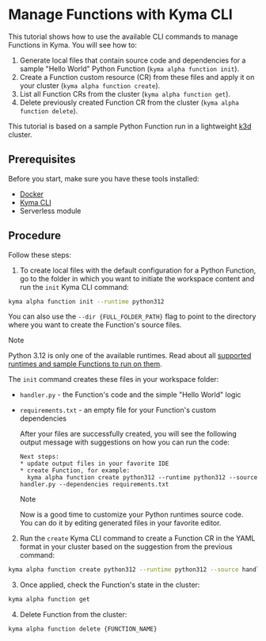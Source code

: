 # Manage Functions with Kyma CLI

This tutorial shows how to use the available CLI commands to manage Functions in Kyma. You will see how to:

1. Generate local files that contain source code and dependencies for a sample "Hello World" Python Function (`kyma alpha function init`).
2. Create a Function custom resource (CR) from these files and apply it on your cluster (`kyma alpha function create`).
3. List all Function CRs from the cluster (`kyma alpha function get`).
4. Delete previously created Function CR from the cluster (`kyma alpha function delete`).

This tutorial is based on a sample Python Function run in a lightweight [k3d](https://k3d.io/) cluster.

## Prerequisites

Before you start, make sure you have these tools installed:

- [Docker](https://www.docker.com/)
- [Kyma CLI](https://github.com/kyma-project/cli)
- Serverless module

## Procedure

Follow these steps:

1. To create local files with the default configuration for a Python Function, go to the folder in which you want to initiate the workspace content and run the `init` Kyma CLI command:

  ```bash
  kyma alpha function init --runtime python312
  ```

  You can also use the `--dir {FULL_FOLDER_PATH}` flag to point to the directory where you want to create the Function's source files.

  > [!NOTE]
  > Python 3.12 is only one of the available runtimes. Read about all [supported runtimes and sample Functions to run on them](../technical-reference/07-10-sample-functions.md).

  The `init` command creates these files in your workspace folder:

- `handler.py` - the Function's code and the simple "Hello World" logic
- `requirements.txt` - an empty file for your Function's custom dependencies

  After your files are successfully created, you will see the following output message with suggestions on how you can run the code:

  ```text
  Next steps:
  * update output files in your favorite IDE
  * create Function, for example:
    kyma alpha function create python312 --runtime python312 --source handler.py --dependencies requirements.txt
  ```

  > [!NOTE]
  > Now is a good time to customize your Python runtimes source code. You can do it by editing generated files in your favorite editor.

2. Run the `create` Kyma CLI command to create a Function CR in the YAML format in your cluster based on the suggestion from the previous command:

  ```bash
  kyma alpha function create python312 --runtime python312 --source handler.py --dependencies requirements.txt
  ```

3. Once applied, check the Function's state in the cluster:

  ```bash
  kyma alpha function get
  ```

4. Delete Function from the cluster:

  ```bash
  kyma alpha function delete {FUNCTION_NAME}
  ```

